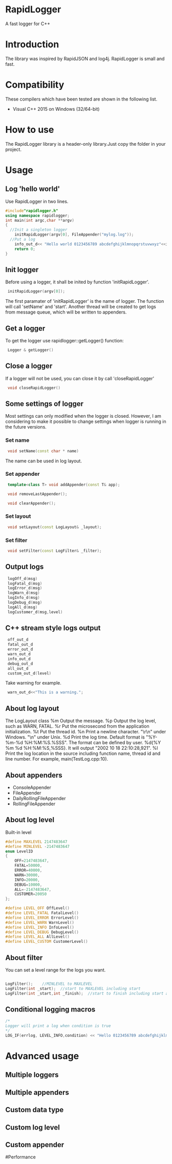 # RapidLogger
A fast logger for C++ 

# Introduction
The library was inspired by RapidJSON and log4j.
RapidLogger is small and fast.

# Compatibility
These compilers which have been tested are shown in the following list.

* Visual C++ 2015 on Windows (32/64-bit)

# How to use
The RapidLogger library is a header-only library.Just copy the folder in your project.

# Usage

## Log 'hello world'
Use RapidLogger in two lines.

~~~cpp
#include"rapidlogger.h"
using namespace rapidlogger;
int main(int argc,char **argv)
{
  //Init a singleton logger
  	initRapidLogger(argv[0], FileAppender("mylog.log"));
  //Put a log
	info_out_d<< "Hello world 0123456789 abcdefghijklmnopqrstuvwxyz"<<i;
	return 0;
}
~~~

## Init logger
Before using a logger, it shall be inited by function 'initRapidLogger'.
~~~cpp
 initRapidLogger(argv[0]);
~~~
The first paramater of 'initRapidLogger' is the name of logger. The function will call 'setName' and 'start'.
Another thread will be created to get logs from message queue, which will be written to appenders.


## Get a logger 

To get the logger use rapidlogger::getLogger() function:
~~~cpp
 Logger & getLogger()
~~~


## Close a logger
If a logger will not be used, you can close it by call 'closeRapidLogger'
~~~cpp
 void closeRapidLogger()
~~~

## Some settings of logger

Most settings can only modified when the logger is closed. However, I am considering to make it possible to change settings when logger is running in the future versions.

### Set name

~~~cpp
 void setName(const char * name)
~~~
The name can be used in log layout.

### Set appender

~~~cpp
 template<class T> void addAppender(const T& app);

 void removeLastAppender();

 void clearAppender();
~~~
### Set layout
~~~cpp
 void setLayout(const LogLayout& _layout);
~~~

### Set filter
~~~cpp
 void setFilter(const LogFilter& _filter);
~~~

## Output logs

~~~cpp
 logOff_d(msg)
 logFatal_d(msg)
 logError_d(msg)
 logWarn_d(msg)
 logInfo_d(msg)
 logDebug_d(msg)
 logAll_d(msg)
 logCustomer_d(msg,level)
~~~


## C++ stream style logs output

~~~cpp
 off_out_d
 fatal_out_d
 error_out_d
 warn_out_d
 info_out_d
 debug_out_d
 all_out_d
 custom_out_d(level)
~~~

Take warning for example.
~~~cpp
 warn_out_d<<"This is a warning.";
~~~

## About log layout

The LogLayout class
%m Output the message.
%p Output the log level, such as WARN, FATAL.
%r Put the microsecond from the application initialization.
%t Put the thread id.
%n Print a newline character. "\r\n" under Windows. "\n" under Unix.
%d Print the log time. Default format is "%Y-%m-%d %H:%M:%S.%SSS". The format can be defined by user. %d{%Y %m %d %H:%M:%S,%SSS}. It will output "2002 10 18 22:10:28,921".
%l Print the log location in the source including function name, thread id and line number. For example, main(TestLog.cpp:10).

## About appenders
* ConsoleAppender
* FileAppender
* DailyRollingFileAppender
* RollingFileAppender



## About log level
Built-in level
~~~cpp
#define MAXLEVEL 2147483647
#define MINLEVEL -2147483647
enum LevelID
{
	OFF=2147483647,
	FATAL=50000,
	ERROR=40000,
	WARN=30000,
	INFO=20000,
	DEBUG=10000,
	ALL=-2147483647,
	CUSTOMER=20050
};

#define LEVEL_OFF OffLevel()
#define LEVEL_FATAL FatalLevel()
#define LEVEL_ERROR ErrorLevel()
#define LEVEL_WARN WarnLevel()
#define LEVEL_INFO InfoLevel()
#define LEVEL_DEBUG DebugLevel()
#define LEVEL_ALL AllLevel()
#define LEVEL_CUSTOM CustomerLevel()

~~~



## About filter

You can set a level range for the logs you want.
~~~cpp

LogFilter();	//MINLEVEL to MAXLEVEL
LogFilter(int _start);	//start to MAXLEVEL including start
LogFilter(int _start,int _finish);	//start to finish including start and finish

~~~


## Conditional logging macros
~~~cpp
/*
Logger will print a log when condition is true
*/
LOG_IF(errlog, LEVEL_INFO,condition) << "Hello 0123456789 abcdefghijklmnopqrstuvwxyz" << i;


~~~


# Advanced usage

## Multiple loggers



## Multiple appenders

## Custom data type


## Custom log level

## Custom appender



#Performance


